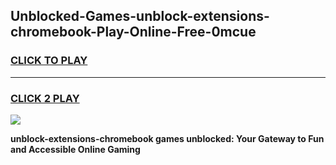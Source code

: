 
## Unblocked-Games-unblock-extensions-chromebook-Play-Online-Free-0mcue
<h3>
<a href="https://premium76.site?title=unblock-extensions-chromebook&ref=26A">CLICK TO PLAY</a></h3>
<hr>

<h3>
<a href="https://premium76.site?title=unblock-extensions-chromebook&ref=26A">CLICK 2 PLAY</a>
  
</h3>

<a href="https://premium76.site?title=unblock-extensions-chromebook&ref=26A"><img src="https://clearcache.store/games.png"></a>


**unblock-extensions-chromebook games unblocked: Your Gateway to Fun and Accessible Online Gaming**
